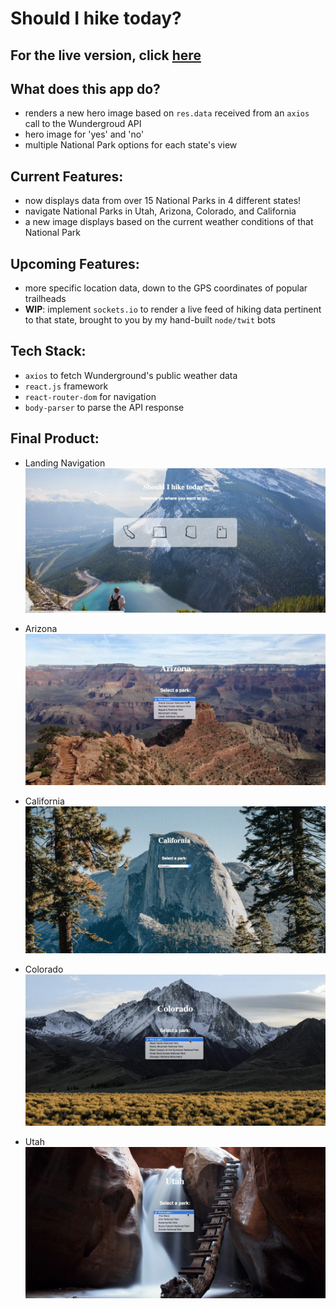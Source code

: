 # Should I hike today?

## For the live version, click [here](https://should-i-hike.now.sh/#/)

## What does this app do?
- renders a new hero image based on `res.data` received from an `axios` call to the Wundergroud API
- hero image for 'yes' and 'no'
- multiple National Park options for each state's view

## Current Features:
- now displays data from over 15 National Parks in 4 different states! 
- navigate National Parks in Utah, Arizona, Colorado, and California
- a new image displays based on the current weather conditions of that National Park

## Upcoming Features:
- more specific location data, down to the GPS coordinates of popular trailheads
- **WIP**: implement `sockets.io` to render a live feed of hiking data pertinent to that state, brought to you by my hand-built `node/twit` bots

## Tech Stack:
- `axios` to fetch Wunderground's public weather data
- `react.js` framework
- `react-router-dom` for navigation 
- `body-parser` to parse the API response

## Final Product:
- Landing Navigation
![functional-landing-navigation](https://github.com/kale-stew/should-i-hike-today/blob/master/README-assets/landing.gif)

- Arizona
![functional-arizona-logic](https://github.com/kale-stew/should-i-hike-today/blob/master/README-assets/arizona.gif)

- California
![functional-california-logic](https://github.com/kale-stew/should-i-hike-today/blob/master/README-assets/california.gif)

- Colorado
![functional-colorado-logic](https://github.com/kale-stew/should-i-hike-today/blob/master/README-assets/colorado.gif)

- Utah
![functional-utah-logic](https://github.com/kale-stew/should-i-hike-today/blob/master/README-assets/utah.gif)